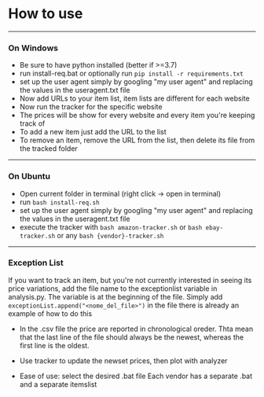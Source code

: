 # How to use
---
### On Windows
- Be sure to have python installed (better if >=3.7)
- run install-req.bat or optionally run `pip install -r requirements.txt`
- set up the user agent simply by googling "my user agent" and replacing the values in the useragent.txt file
- Now add URLs to your item list, item lists are different for each website
- Now run the tracker for the specific website
- The prices will be show for every website and every item you're keeping track of
- To add a new item just add the URL to the list
- To remove an item, remove the URL from the list, then delete its file from the tracked folder
---
### On Ubuntu
* Open current folder in terminal (right click -> open in terminal)
* run `bash install-req.sh`
* set up the user agent simply by googling "my user agent" and replacing the values in the useragent.txt file
* execute the tracker with `bash amazon-tracker.sh` or `bash ebay-tracker.sh` or any `bash {vendor}-tracker.sh`
---

### Exception List
If you want to track an item, but you're not currently interested in seeing its price variations,
add the file name to the exceptionlist variable in analysis.py. The variable is at the beginning of the file.
Simply add `exceptionList.append("<nome_del_file>")`
in the file there is already an example of how to do this


* In the .csv file the price are reported in chronological oreder. Thta mean that the last line of the file should always be the newest, whereas the first line is the oldest.

* Use tracker to update the newset prices, then plot with analyzer

+ Ease of use: select the desired .bat file
Each vendor has a separate .bat and a separate itemslist
